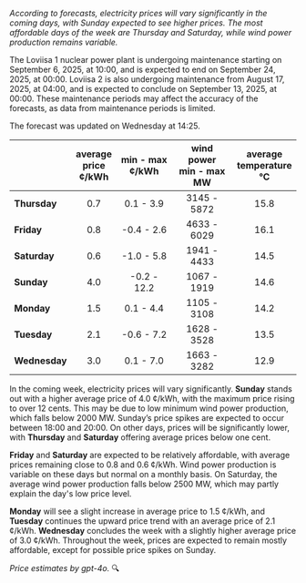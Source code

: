 *According to forecasts, electricity prices will vary significantly in the coming days, with Sunday expected to see higher prices. The most affordable days of the week are Thursday and Saturday, while wind power production remains variable.*

The Loviisa 1 nuclear power plant is undergoing maintenance starting on September 6, 2025, at 10:00, and is expected to end on September 24, 2025, at 00:00. Loviisa 2 is also undergoing maintenance from August 17, 2025, at 04:00, and is expected to conclude on September 13, 2025, at 00:00. These maintenance periods may affect the accuracy of the forecasts, as data from maintenance periods is limited.

The forecast was updated on Wednesday at 14:25.

|             | average<br>price<br>¢/kWh | min - max<br>¢/kWh | wind power<br>min - max<br>MW | average<br>temperature<br>°C |
|:------------|:--------------------------:|:------------------:|:----------------------------:|:---------------------------:|
| **Thursday**  | 0.7                        | 0.1 - 3.9          | 3145 - 5872                 | 15.8                       |
| **Friday**    | 0.8                        | -0.4 - 2.6         | 4633 - 6029                 | 16.1                       |
| **Saturday**  | 0.6                        | -1.0 - 5.8         | 1941 - 4433                 | 14.5                       |
| **Sunday**    | 4.0                        | -0.2 - 12.2        | 1067 - 1919                 | 14.6                       |
| **Monday**    | 1.5                        | 0.1 - 4.4          | 1105 - 3108                 | 14.2                       |
| **Tuesday**   | 2.1                        | -0.6 - 7.2         | 1628 - 3528                 | 13.5                       |
| **Wednesday** | 3.0                        | 0.1 - 7.0          | 1663 - 3282                 | 12.9                       |

In the coming week, electricity prices will vary significantly. **Sunday** stands out with a higher average price of 4.0 ¢/kWh, with the maximum price rising to over 12 cents. This may be due to low minimum wind power production, which falls below 2000 MW. Sunday’s price spikes are expected to occur between 18:00 and 20:00. On other days, prices will be significantly lower, with **Thursday** and **Saturday** offering average prices below one cent.

**Friday** and **Saturday** are expected to be relatively affordable, with average prices remaining close to 0.8 and 0.6 ¢/kWh. Wind power production is variable on these days but normal on a monthly basis. On Saturday, the average wind power production falls below 2500 MW, which may partly explain the day's low price level.

**Monday** will see a slight increase in average price to 1.5 ¢/kWh, and **Tuesday** continues the upward price trend with an average price of 2.1 ¢/kWh. **Wednesday** concludes the week with a slightly higher average price of 3.0 ¢/kWh. Throughout the week, prices are expected to remain mostly affordable, except for possible price spikes on Sunday.

*Price estimates by gpt-4o.* 🔍
